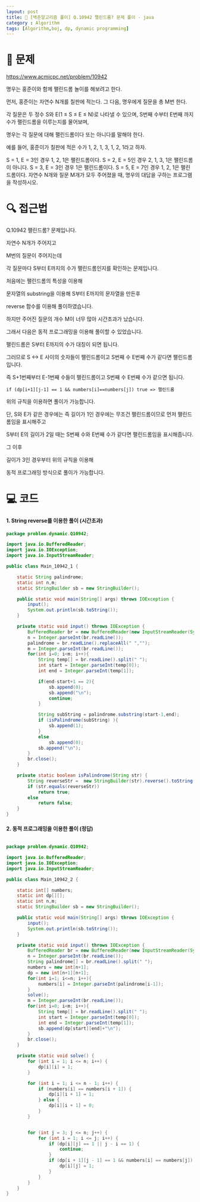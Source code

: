 ```yaml
---
layout: post
title: 📖 [백준알고리즘 풀이] Q.10942 팰린드롬? 문제 풀이 - java
category : Algorithm
tags: [Algorithm,boj, dp, dynamic programming]
---
```

# 📖 문제
https://www.acmicpc.net/problem/10942

명우는 홍준이와 함께 팰린드롬 놀이를 해보려고 한다.

먼저, 홍준이는 자연수 N개를 칠판에 적는다. 그 다음, 명우에게 질문을 총 M번 한다.

각 질문은 두 정수 S와 E(1 ≤ S ≤ E ≤ N)로 나타낼 수 있으며, S번째 수부터 E번째 까지 수가 팰린드롬을 이루는지를 물어보며,

명우는 각 질문에 대해 팰린드롬이다 또는 아니다를 말해야 한다.

예를 들어, 홍준이가 칠판에 적은 수가 1, 2, 1, 3, 1, 2, 1라고 하자.

S = 1, E = 3인 경우 1, 2, 1은 팰린드롬이다.
S = 2, E = 5인 경우 2, 1, 3, 1은 팰린드롬이 아니다.
S = 3, E = 3인 경우 1은 팰린드롬이다.
S = 5, E = 7인 경우 1, 2, 1은 팰린드롬이다.
자연수 N개와 질문 M개가 모두 주어졌을 때, 명우의 대답을 구하는 프로그램을 작성하시오.

# 🔍 접근법

Q.10942 팰린드롬? 문제입니다.

자연수 N개가 주어지고 

M번의 질문이 주어지는데

각 질문마다 S부터 E까지의 수가 팰린드롬인지를 확인하는 문제입니다.

처음에는 팰린드롬의 특성을 이용해

문자열의 substring을 이용해 S부터 E까지의 문자열을 만든후

reverse 함수를 이용해 풀이하였습니다.

하지만 주어진 질문의 개수 M이 너무 많아 시간초과가 났습니다.

그래서 다음은 동적 프로그래밍을 이용해 풀이할 수 있었습니다.

팰린드롬은 S부터 E까지의 수가 대칭이 되면 됩니다.

그러므로 S <-> E 사이의 숫자들이 팰린드롬이고 S번째 수 E번째 수가 같다면 팰린드롬입니다.
 
즉 S+1번째부터 E-1번째 수들이 팰린드롬이고 S번째 수 E번째 수가 같으면 됩니다.
    
    if (dp[i+1][j-1] == 1 && numbers[i]==numbers[j]) true => 팰린드롬 

위의 규칙을 이용하면 풀이가 가능합니다.

단, S와 E가 같은 경우에는 즉 길이가 1인 경우에는 무조건 팰린드롬이므로 먼저 팰린드롬임을 표시해주고

S부터 E의 길이가 2일 때는 S번째 수와 E번째 수가 같다면 팰린드롬임을 표시해줍니다.

그 이후 

길이가 3인 경우부터 위의 규칙을 이용해 

동적 프로그래밍 방식으로 풀이가 가능합니다.

# 💻 코드

#### 1. String reverse를 이용한 풀이 (시간초과)
```java
package problem.dynamic.Q10942;

import java.io.BufferedReader;
import java.io.IOException;
import java.io.InputStreamReader;

public class Main_10942_1 {

    static String palindrome;
    static int n,m;
    static StringBuilder sb = new StringBuilder();

    public static void main(String[] args) throws IOException {
        input();
        System.out.println(sb.toString());
    }

    private static void input() throws IOException {
        BufferedReader br = new BufferedReader(new InputStreamReader(System.in));
        n = Integer.parseInt(br.readLine());
        palindrome = br.readLine().replaceAll(" ","");
        m = Integer.parseInt(br.readLine());
        for(int i=0; i<m; i++){
            String temp[] = br.readLine().split(" ");
            int start = Integer.parseInt(temp[0]);
            int end = Integer.parseInt(temp[1]);

            if(end-start+1 == 2){
                sb.append(0);
                sb.append("\n");
                continue;
            }

            String subString = palindrome.substring(start-1,end);
            if (isPalindrome(subString) ){
                sb.append(1);
            }
            else
                sb.append(0);
            sb.append("\n");
        }
        br.close();
    }

    private static boolean isPalindrome(String str) {
        String reverseStr =  new StringBuilder(str).reverse().toString();
        if (str.equals(reverseStr))
            return true;
        else
            return false;
    }
}

```

#### 2. 동적 프로그래밍을 이용한 풀이 (정답)
```java

package problem.dynamic.Q10942;

import java.io.BufferedReader;
import java.io.IOException;
import java.io.InputStreamReader;

public class Main_10942_2 {

    static int[] numbers;
    static int dp[][];
    static int n,m;
    static StringBuilder sb = new StringBuilder();

    public static void main(String[] args) throws IOException {
        input();
        System.out.println(sb.toString());
    }

    private static void input() throws IOException {
        BufferedReader br = new BufferedReader(new InputStreamReader(System.in));
        n = Integer.parseInt(br.readLine());
        String palindrome[] = br.readLine().split(" ");
        numbers = new int[n+1];
        dp = new int[n+1][n+1];
        for(int i=1; i<=n; i++){
            numbers[i] = Integer.parseInt(palindrome[i-1]);
        }
        solve();
        m = Integer.parseInt(br.readLine());
        for(int i=0; i<m; i++){
            String temp[] = br.readLine().split(" ");
            int start = Integer.parseInt(temp[0]);
            int end = Integer.parseInt(temp[1]);
            sb.append(dp[start][end]+"\n");
        }
        br.close();
    }

    private static void solve() {
        for (int i = 1; i <= n; i++) {
            dp[i][i] = 1;
        }

        for (int i = 1; i <= n - 1; i++) {
            if (numbers[i] == numbers[i + 1]) {
                dp[i][i + 1] = 1;
            } else {
                dp[i][i + 1] = 0;
            }
        }


        for (int j = 3; j <= n; j++) {
            for (int i = 1; i <= j; i++) {
                if (dp[i][j] == 1 || j - i == 1) {
                    continue;
                }
                if (dp[i + 1][j - 1] == 1 && numbers[i] == numbers[j]) {
                    dp[i][j] = 1;
                }
            }
        }
    }
}

```
